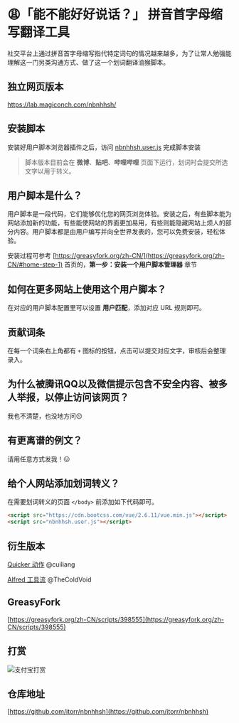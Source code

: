# 😩「能不能好好说话？」 拼音首字母缩写翻译工具

社交平台上通过拼音首字母缩写指代特定词句的情况越来越多，为了让常人勉强能理解这一门另类沟通方式、做了这一个划词翻译油猴脚本。

## 独立网页版本
https://lab.magiconch.com/nbnhhsh/


## 安装脚本
安装好用户脚本浏览器插件之后，访问 [nbnhhsh.user.js](https://github.com/itorr/nbnhhsh/raw/master/nbnhhsh.user.js) 完成脚本安装

>脚本版本目前会在 **微博**、**贴吧**、**哔哩哔哩** 页面下运行，划词时会提交所选文字以用于转义。


## 用户脚本是什么？
用户脚本是一段代码，它们能够优化您的网页浏览体验。安装之后，有些脚本能为网站添加新的功能，有些能使网站的界面更加易用，有些则能隐藏网站上烦人的部分内容。用户脚本都是由用户编写并向全世界发表的，您可以免费安装，轻松体验。

安装过程可参考 [https://greasyfork.org/zh-CN/](https://greasyfork.org/zh-CN/#home-step-1) 首页的，**第一步：安装一个用户脚本管理器** 章节


## 如何在更多网站上使用这个用户脚本？
在对应的用户脚本配置里可以设置 **用户匹配**，添加对应 URL 规则即可。	

## 贡献词条
在每一个词条右上角都有 `+` 图标的按钮，点击可以提交对应文字，审核后会整理录入。

## 为什么被腾讯QQ以及微信提示包含不安全内容、被多人举报，以停止访问该网页？
我也不清楚，也没地方问☹

## 有更离谱的例文？
请用任意方式发我！😖

## 给个人网站添加划词转义？
在需要划词转义的页面 `</body>` 前添加如下代码即可。
```HTML
<script src="https://cdn.bootcss.com/vue/2.6.11/vue.min.js"></script>
<script src="nbnhhsh.user.js"></script>
```

## 衍生版本
[Quicker 动作](https://getquicker.net/Sharedaction?code=db166bab-e912-4e6b-17cf-08d7dec8856a) @cuiliang

[Alfred 工具流](https://github.com/TheColdVoid/nbnhhsh-alfred-workflow) @TheColdVoid

## GreasyFork
[https://greasyfork.org/zh-CN/scripts/398555](https://greasyfork.org/zh-CN/scripts/398555)


## 打赏
![支付宝打赏](https://lab.magiconch.com/nbnhhsh/sponsor.png)

## 仓库地址
[https://github.com/itorr/nbnhhsh](https://github.com/itorr/nbnhhsh)
